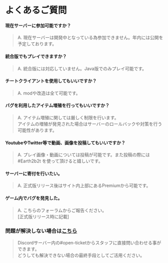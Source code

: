 # よくあるご質問
#### 現在サーバーに参加可能ですか？
>A. 現在サーバーは開発中となっている為参加できません。年内には公開を予定しております。

#### 統合版でもプレイできますか？
>A. 統合版には対応していません。Java版でのみプレイ可能です。

#### チートクライアントを使用してもいいですか？
>A. modや改造は全て可能です。

#### バグを利用したアイテム増殖を行ってもいいですか？
>A. アイテム増殖に関しては厳しく制限を行います。  
>アイテムの増殖が発見された場合はサーバーのロールバックや対策を行う可能性があります。

#### YoutubeやTwitter等で動画、画像を投稿してもいいですか？
>A. プレイ画像・動画については投稿が可能です。また投稿の際には #Earth2b2t を使って頂けると嬉しいです。

#### サーバーに寄付を行いたい。
>A. 正式版リリース後はサイト内上部にあるPremiumから可能です。

#### ゲーム内でバグを発見した。
>A. こちらのフォーラムからご報告ください。  
>[正式版リリース時に記載]

### 問題が解決しない場合は[こちら](https://discord.com/invite/BAbRphhAgt )
>Discordサーバー内の#open-ticketからスタッフに直接問い合わせる事ができます。  
>どうしても解決できない場合の最終手段としてご活用ください。
